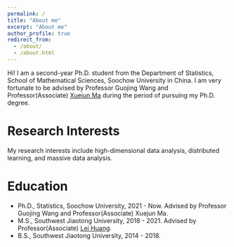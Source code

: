 ```yaml
---
permalink: /
title: "About me"
excerpt: "About me"
author_profile: true
redirect_from: 
  - /about/
  - /about.html
---
```


Hi! I am a second-year Ph.D. student from the Department of Statistics, School of Mathematical Sciences, Soochow University in China. I am very fortunate to be advised by Professor Guojing Wang and Professor(Associate) [Xuejun Ma](https://xuejunma.github.io/englishcv/) during the period of pursuing my Ph.D. degree. 

Research Interests
======
My research interests include high-dimensional data analysis, distributed learning, and massive data analysis.

Education
======
- Ph.D., Statistics, Soochow University, 2021 - Now. Advised by Professor Guojing Wang and Professor(Associate) Xuejun Ma.
- M.S., Southwest Jiaotong University, 2018 - 2021. Advised by Professor(Associate) [Lei Huang](https://faculty.swjtu.edu.cn/huanglei1/zh_CN/index.htm).
- B.S., Southwest Jiaotong University, 2014 - 2018.

